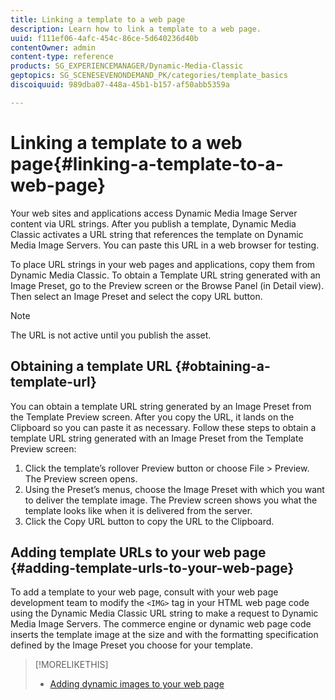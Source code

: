 ```yaml
---
title: Linking a template to a web page
description: Learn how to link a template to a web page.
uuid: f111ef06-4afc-454c-86ce-5d640236d40b
contentOwner: admin
content-type: reference
products: SG_EXPERIENCEMANAGER/Dynamic-Media-Classic
geptopics: SG_SCENESEVENONDEMAND_PK/categories/template_basics
discoiquuid: 989dba07-448a-45b1-b157-af50abb5359a

---
```


# Linking a template to a web page{#linking-a-template-to-a-web-page}

Your web sites and applications access Dynamic Media Image Server content via URL strings. After you publish a template, Dynamic Media Classic activates a URL string that references the template on Dynamic Media Image Servers. You can paste this URL in a web browser for testing.

To place URL strings in your web pages and applications, copy them from Dynamic Media Classic. To obtain a Template URL string generated with an Image Preset, go to the Preview screen or the Browse Panel (in Detail view). Then select an Image Preset and select the copy URL button.

>[!NOTE]
>
>The URL is not active until you publish the asset.

## Obtaining a template URL {#obtaining-a-template-url}

You can obtain a template URL string generated by an Image Preset from the Template Preview screen. After you copy the URL, it lands on the Clipboard so you can paste it as necessary. Follow these steps to obtain a template URL string generated with an Image Preset from the Template Preview screen:

1. Click the template’s rollover Preview button or choose File > Preview. The Preview screen opens.
1. Using the Preset’s menus, choose the Image Preset with which you want to deliver the template image. The Preview screen shows you what the template looks like when it is delivered from the server.
1. Click the Copy URL button to copy the URL to the Clipboard.

## Adding template URLs to your web page {#adding-template-urls-to-your-web-page}

To add a template to your web page, consult with your web page development team to modify the `<IMG>` tag in your HTML web page code using the Dynamic Media Classic URL string to make a request to Dynamic Media Image Servers. The commerce engine or dynamic web page code inserts the template image at the size and with the formatting specification defined by the Image Preset you choose for your template.

>[!MORELIKETHIS]
>
>* [Adding dynamic images to your web page](linking-urls-web-application.md#adding_dynamic_images_to_your_web_page)

